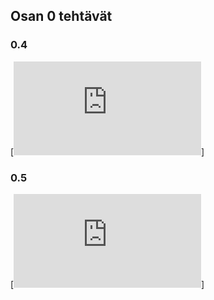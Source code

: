 ## Osan 0 tehtävät

### 0.4

[![0.4](https://github.com/amalia53/Fullstack/blob/main/part0/new_note_kaavio.pgn)]

### 0.5

[![0.5](https://github.com/amalia53/Fullstack/blob/main/part0/spa_kaavio.pgn)]
